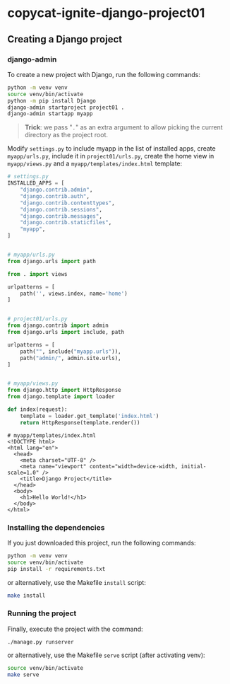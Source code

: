 # copycat-ignite-django-project01

## Creating a Django project

### django-admin

To create a new project with Django, run the following commands:

```bash
python -m venv venv
source venv/bin/activate
python -m pip install Django
django-admin startproject project01 .
django-admin startapp myapp
```

> **Trick**: we pass "`.`" as an extra argument to allow picking the current directory as the project root.

Modify `settings.py` to include myapp in the list of installed apps, create `myapp/urls.py`, include it in `project01/urls.py`, create the home view in `myapp/views.py` and a `myapp/templates/index.html` template:

```python
# settings.py
INSTALLED_APPS = [
    "django.contrib.admin",
    "django.contrib.auth",
    "django.contrib.contenttypes",
    "django.contrib.sessions",
    "django.contrib.messages",
    "django.contrib.staticfiles",
    "myapp",
]


# myapp/urls.py
from django.urls import path

from . import views

urlpatterns = [
    path('', views.index, name='home')
]


# project01/urls.py
from django.contrib import admin
from django.urls import include, path

urlpatterns = [
    path("", include("myapp.urls")),
    path("admin/", admin.site.urls),
]


# myapp/views.py
from django.http import HttpResponse
from django.template import loader

def index(request):
    template = loader.get_template('index.html')
    return HttpResponse(template.render())

```

```django
# myapp/templates/index.html
<!DOCTYPE html>
<html lang="en">
  <head>
    <meta charset="UTF-8" />
    <meta name="viewport" content="width=device-width, initial-scale=1.0" />
    <title>Django Project</title>
  </head>
  <body>
    <h1>Hello World!</h1>
  </body>
</html>
```

### Installing the dependencies

If you just downloaded this project, run the following commands:

```bash
python -m venv venv
source venv/bin/activate
pip install -r requirements.txt
```

or alternatively, use the Makefile `install` script:

```bash
make install
```

### Running the project

Finally, execute the project with the command:

```
./manage.py runserver
```

or alternatively, use the Makefile `serve` script (after activating venv):

```bash
source venv/bin/activate
make serve
```
